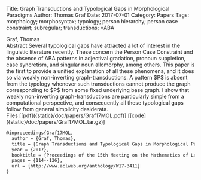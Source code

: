 Title: Graph Transductions and Typological Gaps in Morphological Paradigms
Author: Thomas Graf
Date: 2017-07-01
Category: Papers
Tags: morphology; morphosyntax; typology; person hierarchy; person case constraint; subregular; transductions; *ABA

<div markdown class="authors">
Graf, Thomas
</div>

<div markdown class="abstract">
<span id="abstract-title">Abstract</span>
Several typological gaps have attracted a lot of interest in the linguistic literature recently.
These concern the Person Case Constraint and the absence of ABA patterns in adjectival gradation, pronoun suppletion, case syncretism, and singular noun allomorphy, among others.
This paper is the first to provide a unified explanation of all these phenomena, and it does so via weakly non-inverting graph-transductions.
A pattern $P$ is absent from the typology whenever such transductions cannot produce the graph corresponding to $P$ from some fixed underlying base graph.
I show that weakly non-inverting graph-transductions are particularly simple from a computational perspective, and consequently all these typological gaps follow from general simplicity desiderata.
</div>

<div markdown class="files">
<span id="files-title">Files</span>
[[pdf]({static}/doc/papers/Graf17MOL.pdf)]
[[code]({static}/doc/papers/Graf17MOL.tar.gz)]
</div>

~~~latex
@inproceedings{Graf17MOL,
  author = {Graf, Thomas},
  title = {Graph Transductions and Typological Gaps in Morphological Paradigms},
  year = {2017},
  booktitle = {Proceedings of the 15th Meeting on the Mathematics of Language ({MOL} 2017)},
  pages = {114--126},
  url = {http://www.aclweb.org/anthology/W17-3411}
}
~~~

